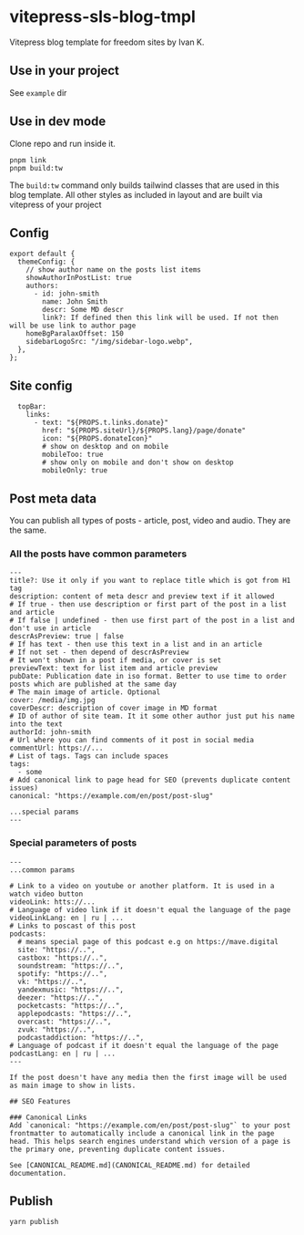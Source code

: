 # vitepress-sls-blog-tmpl

Vitepress blog template for freedom sites by Ivan K.

## Use in your project

See `example` dir

## Use in dev mode

Clone repo and run inside it.

```
pnpm link
pnpm build:tw
```

The `build:tw` command only builds tailwind classes that are used in
this blog template. All other styles as included in layout and
are built via vitepress of your project

## Config

```
export default {
  themeConfig: {
    // show author name on the posts list items
    showAuthorInPostList: true
    authors:
      - id: john-smith
        name: John Smith
        descr: Some MD descr
        link?: If defined then this link will be used. If not then will be use link to author page
    homeBgParalaxOffset: 150
    sidebarLogoSrc: "/img/sidebar-logo.webp",
  },
};
```

## Site config

```
  topBar:
    links:
      - text: "${PROPS.t.links.donate}"
        href: "${PROPS.siteUrl}/${PROPS.lang}/page/donate"
        icon: "${PROPS.donateIcon}"
        # show on desktop and on mobile
        mobileToo: true
        # show only on mobile and don't show on desktop
        mobileOnly: true

```

## Post meta data

You can publish all types of posts - article, post, video and audio. They are the same.

### All the posts have common parameters

```
---
title?: Use it only if you want to replace title which is got from H1 tag
description: content of meta descr and preview text if it allowed
# If true - then use description or first part of the post in a list and article
# If false | undefined - then use first part of the post in a list and don't use in article
descrAsPreview: true | false
# If has text - then use this text in a list and in an article
# If not set - then depend of descrAsPreview
# It won't shown in a post if media, or cover is set
previewText: text for list item and article preview
pubDate: Publication date in iso format. Better to use time to order posts which are published at the same day
# The main image of article. Optional
cover: /media/img.jpg
coverDescr: description of cover image in MD format
# ID of author of site team. It it some other author just put his name into the text
authorId: john-smith
# Url where you can find comments of it post in social media
commentUrl: https://...
# List of tags. Tags can include spaces
tags:
  - some
# Add canonical link to page head for SEO (prevents duplicate content issues)
canonical: "https://example.com/en/post/post-slug"

...special params
---
```

### Special parameters of posts

```
---
...common params

# Link to a video on youtube or another platform. It is used in a watch video button
videoLink: htts://...
# Language of video link if it doesn't equal the language of the page
videoLinkLang: en | ru | ...
# Links to poscast of this post
podcasts:
  # means special page of this podcast e.g on https://mave.digital
  site: "https://..",
  castbox: "https://..",
  soundstream: "https://..",
  spotify: "https://..",
  vk: "https://..",
  yandexmusic: "https://..",
  deezer: "https://..",
  pocketcasts: "https://..",
  applepodcasts: "https://..",
  overcast: "https://..",
  zvuk: "https://..",
  podcastaddiction: "https://..",
# Language of podcast if it doesn't equal the language of the page
podcastLang: en | ru | ...
---

If the post doesn't have any media then the first image will be used as main image to show in lists.

## SEO Features

### Canonical Links
Add `canonical: "https://example.com/en/post/post-slug"` to your post frontmatter to automatically include a canonical link in the page head. This helps search engines understand which version of a page is the primary one, preventing duplicate content issues.

See [CANONICAL_README.md](CANONICAL_README.md) for detailed documentation.
```

## Publish

```
yarn publish
```
